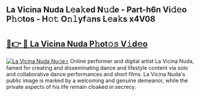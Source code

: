 ## La Vicina Nuda L𝚎a𝚔ed N𝚞𝚍e - Part-h6n Vi𝚍𝚎o P𝚑𝚘tos - H𝚘𝚝 O𝚗𝚕yf𝚊ns L𝚎a𝚔s x4V08

# <h2><a href="http://kfcdn76.oniu.top/?m=La+Vicina+Nuda">🔗👉 🔴 La Vicina Nuda P𝚑ot𝚘𝚜 V𝚒d𝚎o</a></h2>

[![La Vicina Nuda Nu𝚍e𝚜](https://i.imgur.com/0qMVB7G.gif)](http://kfcdn76.oniu.top/?m=La+Vicina+Nuda)
Online performer and digital artist La Vicina Nuda, famed for creating and disseminating dance and lifestyle content via solo and collaborative dance performances and short films. La Vicina Nuda's public image is marked by a welcoming and genuine demeanor, while the private aspects of his life remain cloaked in secrecy.  

